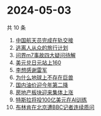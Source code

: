 # 2024-05-03

共 10 条

<!-- BEGIN ZHIHUSEARCH -->
<!-- 最后更新时间 Fri May 03 2024 10:21:27 GMT+0800 (China Standard Time) -->
1. [中国航天员完成在轨交接](https://www.zhihu.com/search?q=中国航天员完成在轨交接)
1. [逃离人从众的旅行计划](https://www.zhihu.com/search?q=逃离人从众的旅行计划)
1. [问界m7事故四大疑问待解](https://www.zhihu.com/search?q=问界m7事故四大疑问待解)
1. [美元兑日元站上160](https://www.zhihu.com/search?q=美元兑日元站上160)
1. [李想感谢雷军](https://www.zhihu.com/search?q=李想感谢雷军)
1. [为什么地球上不存在巨兽](https://www.zhihu.com/search?q=为什么地球上不存在巨兽)
1. [国内油价迎今年第二降](https://www.zhihu.com/search?q=国内油价迎今年第二降)
1. [房地产板块迎来集体上涨](https://www.zhihu.com/search?q=房地产板块迎来集体上涨)
1. [特斯拉将投100亿美元在AI训练](https://www.zhihu.com/search?q=特斯拉将投100亿美元在AI训练)
1. [布林肯在北京遭BBC记者连续质问](https://www.zhihu.com/search?q=布林肯在北京遭BBC记者连续质问)
<!-- END ZHIHUSEARCH -->
